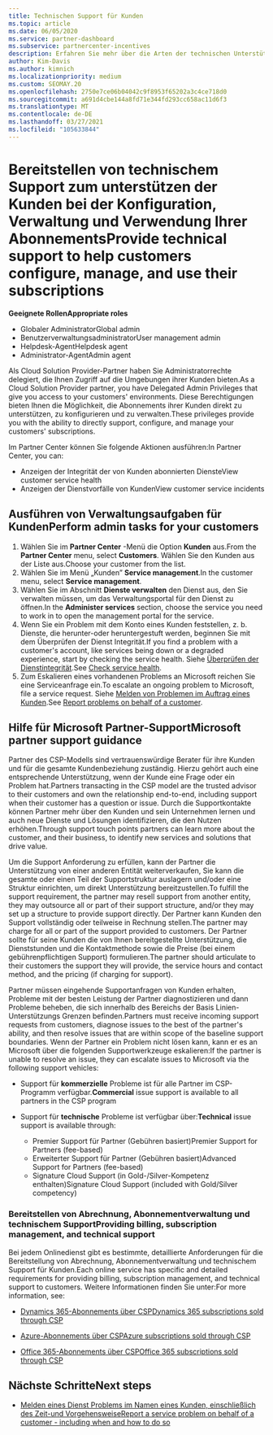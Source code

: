 ```yaml
---
title: Technischen Support für Kunden
ms.topic: article
ms.date: 06/05/2020
ms.service: partner-dashboard
ms.subservice: partnercenter-incentives
description: Erfahren Sie mehr über die Arten der technischen Unterstützung von Cloud Solution Provider-Programmpartnern können Ihre Kunden anbieten.
author: Kim-Davis
ms.author: kimnich
ms.localizationpriority: medium
ms.custom: SEOMAY.20
ms.openlocfilehash: 2750e7ce06b04042c9f8953f65202a3c4ce718d0
ms.sourcegitcommit: a691d4cbe144a8fd71e344fd293cc658ac11d6f3
ms.translationtype: MT
ms.contentlocale: de-DE
ms.lasthandoff: 03/27/2021
ms.locfileid: "105633844"
---
```

# <a name="provide-technical-support-to-help-customers-configure-manage-and-use-their-subscriptions"></a><span data-ttu-id="76fe9-103">Bereitstellen von technischem Support zum unterstützen der Kunden bei der Konfiguration, Verwaltung und Verwendung Ihrer Abonnements</span><span class="sxs-lookup"><span data-stu-id="76fe9-103">Provide technical support to help customers configure, manage, and use their subscriptions</span></span>


<span data-ttu-id="76fe9-104">**Geeignete Rollen**</span><span class="sxs-lookup"><span data-stu-id="76fe9-104">**Appropriate roles**</span></span>

- <span data-ttu-id="76fe9-105">Globaler Administrator</span><span class="sxs-lookup"><span data-stu-id="76fe9-105">Global admin</span></span>
- <span data-ttu-id="76fe9-106">Benutzerverwaltungsadministrator</span><span class="sxs-lookup"><span data-stu-id="76fe9-106">User management admin</span></span>
- <span data-ttu-id="76fe9-107">Helpdesk-Agent</span><span class="sxs-lookup"><span data-stu-id="76fe9-107">Helpdesk agent</span></span>
- <span data-ttu-id="76fe9-108">Administrator-Agent</span><span class="sxs-lookup"><span data-stu-id="76fe9-108">Admin agent</span></span>

<span data-ttu-id="76fe9-109">Als Cloud Solution Provider-Partner haben Sie Administratorrechte delegiert, die Ihnen Zugriff auf die Umgebungen ihrer Kunden bieten.</span><span class="sxs-lookup"><span data-stu-id="76fe9-109">As a Cloud Solution Provider partner, you have Delegated Admin Privileges that give you access to your customers' environments.</span></span> <span data-ttu-id="76fe9-110">Diese Berechtigungen bieten Ihnen die Möglichkeit, die Abonnements ihrer Kunden direkt zu unterstützen, zu konfigurieren und zu verwalten.</span><span class="sxs-lookup"><span data-stu-id="76fe9-110">These privileges provide you with the ability to directly support, configure, and manage your customers' subscriptions.</span></span>

<span data-ttu-id="76fe9-111">Im Partner Center können Sie folgende Aktionen ausführen:</span><span class="sxs-lookup"><span data-stu-id="76fe9-111">In Partner Center, you can:</span></span>

- <span data-ttu-id="76fe9-112">Anzeigen der Integrität der von Kunden abonnierten Dienste</span><span class="sxs-lookup"><span data-stu-id="76fe9-112">View customer service health</span></span>
- <span data-ttu-id="76fe9-113">Anzeigen der Dienstvorfälle von Kunden</span><span class="sxs-lookup"><span data-stu-id="76fe9-113">View customer service incidents</span></span>

## <a name="perform-admin-tasks-for-your-customers"></a><span data-ttu-id="76fe9-114">Ausführen von Verwaltungsaufgaben für Kunden</span><span class="sxs-lookup"><span data-stu-id="76fe9-114">Perform admin tasks for your customers</span></span>

1. <span data-ttu-id="76fe9-115">Wählen Sie im **Partner Center** -Menü die Option **Kunden** aus.</span><span class="sxs-lookup"><span data-stu-id="76fe9-115">From the **Partner Center** menu, select **Customers**.</span></span> <span data-ttu-id="76fe9-116">Wählen Sie den Kunden aus der Liste aus.</span><span class="sxs-lookup"><span data-stu-id="76fe9-116">Choose your customer from the list.</span></span>
2. <span data-ttu-id="76fe9-117">Wählen Sie im Menü „Kunden” **Service management**.</span><span class="sxs-lookup"><span data-stu-id="76fe9-117">In the customer menu, select **Service management**.</span></span>
3. <span data-ttu-id="76fe9-118">Wählen Sie im Abschnitt **Dienste verwalten** den Dienst aus, den Sie verwalten müssen, um das Verwaltungsportal für den Dienst zu öffnen.</span><span class="sxs-lookup"><span data-stu-id="76fe9-118">In the **Administer services** section, choose the service you need to work in to open the management portal for the service.</span></span>
4. <span data-ttu-id="76fe9-119">Wenn Sie ein Problem mit dem Konto eines Kunden feststellen, z. b. Dienste, die herunter-oder heruntergestuft werden, beginnen Sie mit dem Überprüfen der Dienst Integrität.</span><span class="sxs-lookup"><span data-stu-id="76fe9-119">If you find a problem with a customer's account, like services being down or a degraded experience, start by checking the service health.</span></span> <span data-ttu-id="76fe9-120">Siehe [Überprüfen der Dienstintegrität](check-service-health.md).</span><span class="sxs-lookup"><span data-stu-id="76fe9-120">See [Check service health](check-service-health.md).</span></span>
5. <span data-ttu-id="76fe9-121">Zum Eskalieren eines vorhandenen Problems an Microsoft reichen Sie eine Serviceanfrage ein.</span><span class="sxs-lookup"><span data-stu-id="76fe9-121">To escalate an ongoing problem to Microsoft, file a service request.</span></span> <span data-ttu-id="76fe9-122">Siehe [Melden von Problemen im Auftrag eines Kunden](report-problems-on-behalf-of-a-customer.md).</span><span class="sxs-lookup"><span data-stu-id="76fe9-122">See [Report problems on behalf of a customer](report-problems-on-behalf-of-a-customer.md).</span></span>

## <a name="microsoft-partner-support-guidance"></a><span data-ttu-id="76fe9-123">Hilfe für Microsoft Partner-Support</span><span class="sxs-lookup"><span data-stu-id="76fe9-123">Microsoft partner support guidance</span></span>

<span data-ttu-id="76fe9-124">Partner des CSP-Modells sind vertrauenswürdige Berater für ihre Kunden und für die gesamte Kundenbeziehung zuständig. Hierzu gehört auch eine entsprechende Unterstützung, wenn der Kunde eine Frage oder ein Problem hat.</span><span class="sxs-lookup"><span data-stu-id="76fe9-124">Partners transacting in the CSP model are the trusted advisor to their customers and own the relationship end-to-end, including support when their customer has a question or issue.</span></span> <span data-ttu-id="76fe9-125">Durch die Supportkontakte können Partner mehr über den Kunden und sein Unternehmen lernen und auch neue Dienste und Lösungen identifizieren, die den Nutzen erhöhen.</span><span class="sxs-lookup"><span data-stu-id="76fe9-125">Through support touch points partners can learn more about the customer, and their business, to identify new services and solutions that drive value.</span></span>

<span data-ttu-id="76fe9-126">Um die Support Anforderung zu erfüllen, kann der Partner die Unterstützung von einer anderen Entität weiterverkaufen, Sie kann die gesamte oder einen Teil der Supportstruktur auslagern und/oder eine Struktur einrichten, um direkt Unterstützung bereitzustellen.</span><span class="sxs-lookup"><span data-stu-id="76fe9-126">To fulfill the support requirement, the partner may resell support from another entity, they may outsource all or part of their support structure, and/or they may set up a structure to provide support directly.</span></span>  <span data-ttu-id="76fe9-127">Der Partner kann Kunden den Support vollständig oder teilweise in Rechnung stellen.</span><span class="sxs-lookup"><span data-stu-id="76fe9-127">The partner may charge for all or part of the support provided to customers.</span></span> <span data-ttu-id="76fe9-128">Der Partner sollte für seine Kunden die von Ihnen bereitgestellte Unterstützung, die Dienststunden und die Kontaktmethode sowie die Preise (bei einem gebührenpflichtigen Support) formulieren.</span><span class="sxs-lookup"><span data-stu-id="76fe9-128">The partner should articulate to their customers the support they will provide, the service hours and contact method, and the pricing (if charging for support).</span></span> 

<span data-ttu-id="76fe9-129">Partner müssen eingehende Supportanfragen von Kunden erhalten, Probleme mit der besten Leistung der Partner diagnostizieren und dann Probleme beheben, die sich innerhalb des Bereichs der Basis Linien-Unterstützungs Grenzen befinden.</span><span class="sxs-lookup"><span data-stu-id="76fe9-129">Partners must receive incoming support requests from customers, diagnose issues to the best of the partner's ability, and then resolve issues that are within scope of the baseline support boundaries.</span></span> <span data-ttu-id="76fe9-130">Wenn der Partner ein Problem nicht lösen kann, kann er es an Microsoft über die folgenden Supportwerkzeuge eskalieren:</span><span class="sxs-lookup"><span data-stu-id="76fe9-130">If the partner is unable to resolve an issue, they can escalate issues to Microsoft via the following support vehicles:</span></span>

- <span data-ttu-id="76fe9-131">Support für **kommerzielle** Probleme ist für alle Partner im CSP-Programm verfügbar.</span><span class="sxs-lookup"><span data-stu-id="76fe9-131">**Commercial** issue support is available to all partners in the CSP program</span></span>

- <span data-ttu-id="76fe9-132">Support für **technische** Probleme ist verfügbar über:</span><span class="sxs-lookup"><span data-stu-id="76fe9-132">**Technical** issue support is available through:</span></span>

  - <span data-ttu-id="76fe9-133">Premier Support für Partner (Gebühren basiert)</span><span class="sxs-lookup"><span data-stu-id="76fe9-133">Premier Support for Partners (fee-based)</span></span>
  - <span data-ttu-id="76fe9-134">Erweiterter Support für Partner (Gebühren basiert)</span><span class="sxs-lookup"><span data-stu-id="76fe9-134">Advanced Support for Partners (fee-based)</span></span>
  - <span data-ttu-id="76fe9-135">Signature Cloud Support (in Gold-/Silver-Kompetenz enthalten)</span><span class="sxs-lookup"><span data-stu-id="76fe9-135">Signature Cloud Support (included with Gold/Silver competency)</span></span>

### <a name="providing-billing-subscription-management-and-technical-support"></a><span data-ttu-id="76fe9-136">Bereitstellen von Abrechnung, Abonnementverwaltung und technischem Support</span><span class="sxs-lookup"><span data-stu-id="76fe9-136">Providing billing, subscription management, and technical support</span></span> 

<span data-ttu-id="76fe9-137">Bei jedem Onlinedienst gibt es bestimmte, detaillierte Anforderungen für die Bereitstellung von Abrechnung, Abonnementverwaltung und technischem Support für Kunden.</span><span class="sxs-lookup"><span data-stu-id="76fe9-137">Each online service has specific and detailed requirements for providing billing, subscription management, and technical support to customers.</span></span> <span data-ttu-id="76fe9-138">Weitere Informationen finden Sie unter:</span><span class="sxs-lookup"><span data-stu-id="76fe9-138">For more information, see:</span></span>

- [<span data-ttu-id="76fe9-139">Dynamics 365-Abonnements über CSP</span><span class="sxs-lookup"><span data-stu-id="76fe9-139">Dynamics 365 subscriptions sold through CSP</span></span>](https://www.microsoftpartnercommunity.com/t5/CSP/Microsoft-Partner-Support-Guidance/m-p/5262#M30)

- [<span data-ttu-id="76fe9-140">Azure-Abonnements über CSP</span><span class="sxs-lookup"><span data-stu-id="76fe9-140">Azure subscriptions sold through CSP</span></span>](https://www.microsoftpartnercommunity.com/t5/CSP/Microsoft-Partner-Support-Guidance/m-p/5263#M31)

- [<span data-ttu-id="76fe9-141">Office 365-Abonnements über CSP</span><span class="sxs-lookup"><span data-stu-id="76fe9-141">Office 365 subscriptions sold through CSP</span></span>](https://www.microsoftpartnercommunity.com/t5/CSP/Microsoft-Partner-Support-Guidance/m-p/5264#M32)

## <a name="next-steps"></a><span data-ttu-id="76fe9-142">Nächste Schritte</span><span class="sxs-lookup"><span data-stu-id="76fe9-142">Next steps</span></span>

- [<span data-ttu-id="76fe9-143">Melden eines Dienst Problems im Namen eines Kunden, einschließlich des Zeit-und Vorgehensweise</span><span class="sxs-lookup"><span data-stu-id="76fe9-143">Report a service problem on behalf of a customer - including when and how to do so</span></span>](report-problems-on-behalf-of-a-customer.md)